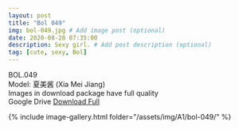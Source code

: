 ```yaml
---
layout: post
title: "Bol 049"
img: bol-049.jpg # Add image post (optional)
date: 2020-08-28 07:35:00
description: Sexy girl. # Add post description (optional)
tag: [cute, sexy, Bol]
---
```

BOL.049  
Model: 夏美酱 (Xia Mei Jiang)                                                        
Images in download package have full quality                    
Google Drive [Download Full](http://gestyy.com/eewrkp)

{% include image-gallery.html folder="/assets/img/A1/bol-049/" %}
